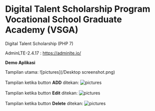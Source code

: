 # Digital Talent Scholarship Program Vocational School Graduate Academy (VSGA)
 Digital Talent Scholarship (PHP 7)
 
AdminLTE-2.4.17 : https://adminlte.io/

**Demo Aplikasi**

Tampilan utama:
![pictures](/Desktop screenshot.png)
<br/>
<br/>
Tampilan ketika button **ADD** ditekan:
![pictures](soal-6/capture/6c-3.png)
<br/>
<br/>
Tampilan ketika button **Edit** ditekan:
![pictures](soal-6/capture/6c-2.png)
<br/>
<br/>
Tampilan ketika button **Delete** ditekan:
![pictures](soal-6/capture/6c-4.png)
<br/>
